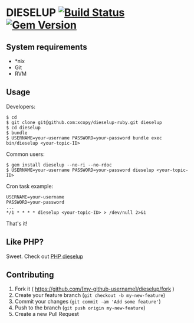 DIESELUP [![Build Status](https://travis-ci.org/xcopy/dieselup-ruby.svg?branch=master)](https://travis-ci.org/xcopy/dieselup-ruby) [![Gem Version](https://badge.fury.io/rb/dieselup.svg)](https://badge.fury.io/rb/dieselup)
========

System requirements
-------------------

* *nix
* Git
* RVM

Usage
-----

Developers:

```shell
$ cd
$ git clone git@github.com:xcopy/dieselup-ruby.git dieselup
$ cd dieselup
$ bundle
$ USERNAME=your-username PASSWORD=your-password bundle exec bin/dieselup <your-topic-ID>
```

Common users:

```shell
$ gem install dieselup --no-ri --no-rdoc
$ USERNAME=your-username PASSWORD=your-password dieselup <your-topic-ID>
```

Cron task example:

```shell
USERNAME=your-username
PASSWORD=your-password
...
*/1 * * * * dieselup <your-topic-ID> > /dev/null 2>&1
```

That's it!

Like PHP?
---------

Sweet. Check out [PHP dieselup](https://github.com/xcopy/dieselup) 

Contributing
------------

1. Fork it ( https://github.com/[my-github-username]/dieselup/fork )
2. Create your feature branch (`git checkout -b my-new-feature`)
3. Commit your changes (`git commit -am 'Add some feature'`)
4. Push to the branch (`git push origin my-new-feature`)
5. Create a new Pull Request
